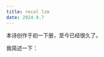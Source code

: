 ```yaml
---
title: recal lzm
date: 2024.9.7
---
```


本诗创作于初一下册，至今已经很久了。

我简述一下：

<!--stackedit_data:
eyJoaXN0b3J5IjpbMTk2NDQwNjAyN119
-->